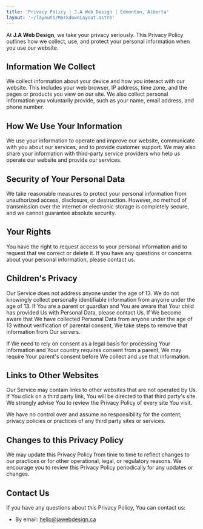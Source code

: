 ```yaml
---
title: 'Privacy Policy | J.A Web Design | Edmonton, Alberta'
layout: '~/layouts/MarkdownLayout.astro'
---
```


<!-- _Last updated_: January 06, 2023 -->


 At **J.A Web Design**, we take your privacy seriously. This Privacy Policy outlines how we collect, use, and protect your personal information when you use our website.

## Information We Collect

We collect information about your device and how you interact with our website. This includes your web
browser, IP address, time zone, and the pages or products you view on our site. We also collect personal
 information you voluntarily provide, such as your name, email address, and phone number.

## How We Use Your Information

We use your information to operate and improve our website, communicate with you about our services, and to provide customer support. We may also share your information with third-party service providers who help us operate our website and provide our services. 

## Security of Your Personal Data

We take reasonable measures to protect your personal information from unauthorized access, disclosure, or destruction. However, no method of transmission over the internet or electronic storage is completely secure, and we cannot guarantee absolute security. 

## Your Rights

You have the right to request access to your personal information and to request that we correct or delete it. If you have any questions or concerns about your personal information, please contact us. 

## Children's Privacy

Our Service does not address anyone under the age of 13. We do not knowingly collect personally identifiable information from anyone under the age of 13. If You are a parent or guardian and You are aware that Your child has provided Us with Personal Data, please contact Us. If We become aware that We have collected Personal Data from anyone under the age of 13 without verification of parental consent, We take steps to remove that information from Our servers.

If We need to rely on consent as a legal basis for processing Your information and Your country requires consent from a parent, We may require Your parent's consent before We collect and use that information.

## Links to Other Websites

Our Service may contain links to other websites that are not operated by Us. If You click on a third party link, You will be directed to that third party's site. We strongly advise You to review the Privacy Policy of every site You visit.

We have no control over and assume no responsibility for the content, privacy policies or practices of any third party sites or services.

## Changes to this Privacy Policy

We may update this Privacy Policy from time to time to reflect changes to our practices or for other operational, legal, or regulatory reasons. We encourage you to review this Privacy Policy periodically for any updates or changes. 

## Contact Us

If you have any questions about this Privacy Policy, You can contact us:

- By email: hello@jawebdesign.ca
